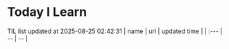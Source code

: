 # Today I Learn 
TIL list updated at 2025-08-25 02:42:31
| name | url | updated time |
| :--- | -- | -- |
